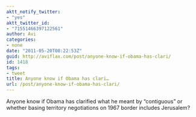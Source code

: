 ```yaml
---
aktt_notify_twitter:
- "yes"
aktt_twitter_id:
- "71551466397122561"
author: Avi
categories:
- none
date: "2011-05-20T08:22:53Z"
guid: http://aviflax.com/post/anyone-know-if-obama-has-clari/
id: 1418
tags:
- tweet
title: Anyone know if Obama has clari…
url: /post/anyone-know-if-obama-has-clari/
---
```

Anyone know if Obama has clarified what he meant by “contiguous” or whether basing territory negotiations on 1967 border includes Jerusalem?